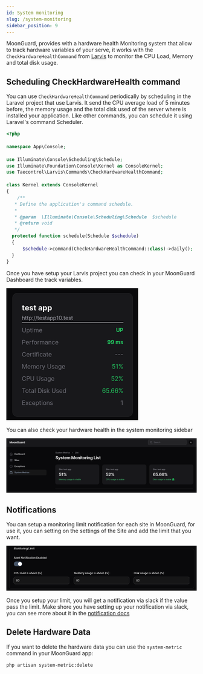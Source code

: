 ```yaml
---
id: System monitoring
slug: /system-monitoring
sidebar_position: 9
---
```


MoonGuard, provides with a hardware health Monitoring system that allow to track
hardware variables of your serve, it works with the `CheckHardwareHealthCommand`
from [Larvis](https://github.com/taecontrol/larvis/tree/1.alpha?tab=readme-ov-file#commands)
to monitor the CPU Load, Memory and total disk usage.

## Scheduling CheckHardwareHealth command

You can use `CheckHardwareHealthCommand` periodically by scheduling in the Laravel
project that use Larvis. It send the CPU average load of 5 minutes before,
the memory usage and the total disk used of the server where is installed your
application. Like other commands, you can schedule it using Laravel's command
Scheduler.

```php
<?php

namespace App\Console;

use Illuminate\Console\Scheduling\Schedule;
use Illuminate\Foundation\Console\Kernel as ConsoleKernel;
use Taecontrol\Larvis\Commands\CheckHardwareHealthCommand;

class Kernel extends ConsoleKernel
{
    /**
   * Define the application's command schedule.
   *
   * @param  \Illuminate\Console\Scheduling\Schedule  $schedule
   * @return void
   */
  protected function schedule(Schedule $schedule)
  {
      $schedule->command(CheckHardwareHealthCommand::class)->daily();
  }
}
```

Once you have setup your Larvis project you can check in your MoonGuard Dashboard
the track variables.

![dashboard-hardware](./system-monitoring/dashboard-hardware.png)

You can also check your hardware health in the system monitoring sidebar

![system-monitoring](./system-monitoring/system-monitoring.png)

## Notifications

You can setup a monitoring limit notification for each site in MoonGuard, for use
it, you can setting on the settings of the Site and add the limit that you want.


![system-monitoring-limit](./system-monitoring/sytem-monitoring-limit.png)

Once you setup your limit, you will get a notification via slack if the value pass
the limit. Make shore you have setting up your notification via slack, you can see
more about it in the [notification docs](./notifications/notifications-slack.md)





## Delete Hardware Data

If you want to delete the hardware data you can use the `system-metric` command
in your MoonGuard app:

```bash
php artisan system-metric:delete
```

